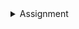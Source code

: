 <details>
  <summary>Assignment</summary>

## Acceptance criteria

The objective of this project is to develop a permission management system that connects to a mongoDB database, retrieves permitted resources for a user, determines the user's role for a specific resource, and checks whether the user has permission to perform a particular action on that resource.

Please fork the project repository on GitHub, make the necessary changes as outlined in the assignment, commit your modifications with clear messages, and submit the URL of your forked repository along with any additional documentation or instructions.

## Objective

In this task, you are required to fill in the empty functions with appropriate names to achieve the desired functionality. These functions will play a crucial role in connecting to the database, fetching permitted resources for users, determining user roles for specific resources, and performing authorization checks.

## Empty Functions:

"initDB": This function is responsible for establishing a connection to the database system. It should configure the necessary parameters and handle any errors that occur during the connection process.

"fetchDocument": This function is responsible for fetching a specific document from the database.

"fetchPermittedResources": Implement this function to retrieve permitted resources for a given user from the database. It should query the database based on the user's credentials and return a list of resources that the user is allowed to access.

"getRole": This function will determine the role of the user for a specific resource. The function should take the user's identifier and the resource ID as input parameters and return the corresponding role assigned to the user for that resource.

"checkPermission": This function is responsible for performing authorization checks to determine whether a user has permission to perform a specified action on a resource.

## Example Documents

### Role

```json
{
    "_id":"admin",
    "name":"Admin",
    "description":"Admin privilages",
    "action":["read","write","update","delete"]
}
```

### Permission

```json
{
    "resource":"some_resource_id",
    "users":[
        {
            "user_id":"user_1_id",
            "role":"admin"
        },
        {
            "user_id":"user_2_id",
            "role":"readonly"
        }
    ],
    "groups":[
        {
            "group_id":"group_1_id",
            "role":"admin",
            "members":["user_2_id","user_3_id"]
        },
    ]
}
```

NOTE: In the event of a permission conflict, precedence shall be given to the higher permission level for resolution.
</details>
